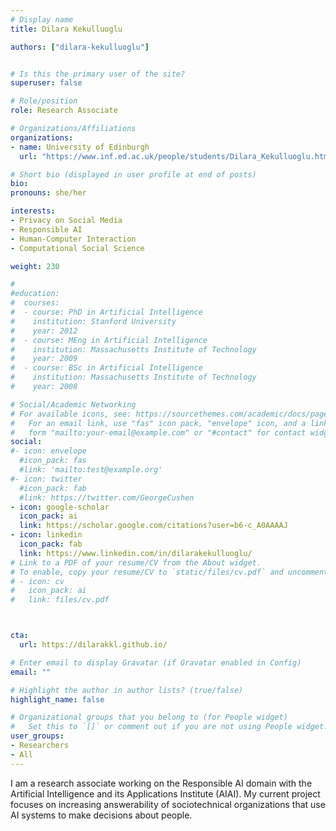 ```yaml
---
# Display name
title: Dilara Kekulluoglu

authors: ["dilara-kekulluoglu"]


# Is this the primary user of the site?
superuser: false

# Role/position
role: Research Associate		

# Organizations/Affiliations
organizations:
- name: University of Edinburgh
  url: "https://www.inf.ed.ac.uk/people/students/Dilara_Kekulluoglu.html"

# Short bio (displayed in user profile at end of posts)
bio: 
pronouns: she/her 

interests:
- Privacy on Social Media
- Responsible AI
- Human-Computer Interaction
- Computational Social Science

weight: 230 

#
#education:
#  courses:
#  - course: PhD in Artificial Intelligence
#    institution: Stanford University
#    year: 2012
#  - course: MEng in Artificial Intelligence
#    institution: Massachusetts Institute of Technology
#    year: 2009
#  - course: BSc in Artificial Intelligence
#    institution: Massachusetts Institute of Technology
#    year: 2008

# Social/Academic Networking
# For available icons, see: https://sourcethemes.com/academic/docs/page-builder/#icons
#   For an email link, use "fas" icon pack, "envelope" icon, and a link in the
#   form "mailto:your-email@example.com" or "#contact" for contact widget.
social:
#- icon: envelope
  #icon_pack: fas
  #link: 'mailto:test@example.org'
#- icon: twitter
  #icon_pack: fab
  #link: https://twitter.com/GeorgeCushen
- icon: google-scholar
  icon_pack: ai
  link: https://scholar.google.com/citations?user=b6-c_A0AAAAJ 
- icon: linkedin
  icon_pack: fab
  link: https://www.linkedin.com/in/dilarakekulluoglu/
# Link to a PDF of your resume/CV from the About widget.
# To enable, copy your resume/CV to `static/files/cv.pdf` and uncomment the lines below.
# - icon: cv
#   icon_pack: ai
#   link: files/cv.pdf



cta:  
  url: https://dilarakkl.github.io/

# Enter email to display Gravatar (if Gravatar enabled in Config)
email: ""

# Highlight the author in author lists? (true/false)
highlight_name: false

# Organizational groups that you belong to (for People widget)
#   Set this to `[]` or comment out if you are not using People widget.
user_groups:
- Researchers 
- All 
---
```


I am a research associate working on the Responsible AI domain with the Artificial Intelligence and its Applications Institute (AIAI). My current project focuses on increasing answerability of sociotechnical organizations that use AI systems to make decisions about people.		

